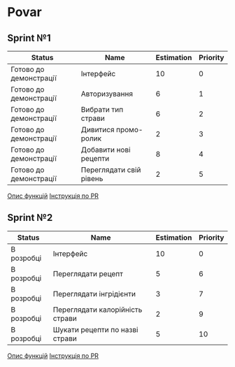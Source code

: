# Povar
## Sprint №1
Status | Name | Estimation | Priority
---|---|---|---
Готово до демонстрації | Інтерфейс | 10 | 0
Готово до демонстрації | Авторизування | 6 | 1  
Готово до демонстрації | Вибрати тип страви | 6 | 2  
Готово до демонстрації | Дивитися промо-ролик | 2 | 3  
Готово до демонстрації | Добавити нові рецепти | 8 | 4  
Готово до демонстрації | Переглядати свій рівень | 2 | 5  
[Опис функцій](Task_description/Sprint№1.txt)
[Інструкція по PR](Instruction.md)

## Sprint №2
Status | Name | Estimation | Priority
---|---|---|---
В розробці | Інтерфейс | 10 | 0
В розробці | Переглядати рецепт | 5 | 6  
В розробці | Переглядати інгрідієнти | 3 | 7  
В розробці | Переглядати калорійність страви | 2 | 9  
В розробці | Шукати рецепти по назві страви | 5 | 10
[Опис функцій](Task_description/Sprint№2.txt)
[Інструкція по PR](Instruction.md)  